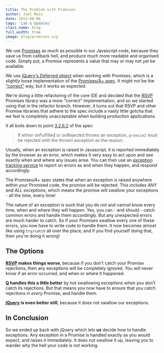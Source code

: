 ```yaml
---
title: The Problem with Promises
author: Joel Moss
date: 2013-08-06
tags: 'Lab & Updates'
class_name: blog
full_width: true
image: blog/promises.svg
---
```


We use [Promises](http://promisesaplus.com/) as much as possible in our Javascript code, because they save us from callback hell, and produce much more readable and organised code. Simply put, a Promise represents a value that may or may not yet be available.

We use [jQuery's Deferred object](http://api.jquery.com/category/deferred-object/) when working with Promises, which is a slightly loose implementation of the [Promises/A+ spec](http://promisesaplus.com/). It might not be the ["correct"](http://domenic.me/2012/10/14/youre-missing-the-point-of-promises/) way, but it works as expected.

We're doing a little refactoring of the core IDE and decided that the [RSVP](https://github.com/tildeio/rsvp.js) Promises library was a more "correct" implementation, and so we started using that in the refactor branch. However, it turns out that RSVP and other Promise libraries that adhere to the spec include a nasty little gotcha that we feel is completely unacceptable when building production applications.

It all boils down to point [3.2.6.2](http://promisesaplus.com/#point-50) of the spec:

> If either onFulfilled or onRejected throws an exception, `promise2` must be rejected with the thrown exception as the reason.

Usually, when an exception is raised in Javascript, it is reported immediately by the browser as an error, which makes it very easy to act upon and see exactly when and where any issues arise. You can then use an [exception tracking service](http://errorception.com) to report on errors as and when they happen, and respond accordingly.

The Promises/A+ spec states that when an exception is raised anywhere within your Promised code, the promise will be rejected. This includes *ANY and ALL exceptions*, which means the promise will swallow your exceptions - all the time, every time!

The nature of an exception is such that you do not and cannot know every time, when and where they will happen. Yes, you can - and should - catch common errors and handle them accordingly. But any unexpected errors are much harder to catch. So if your Promises swallow every one of these errors, you now have to write code to handle them. It now becomes almost like using `try/catch` all over the place, and if you find yourself doing that, then you're doing it wrong!

## The Options

**[RSVP](https://github.com/tildeio/rsvp.js) makes things worse**, because if you don't catch your Promise rejections, then any exceptions will be completely ignored. You will never know if an error occurred, and when or where it happened.

**[Q](http://documentup.com/kriskowal/q/) handles this a little better** by not swallowing exceptions when you don't catch its rejections. But that means you now have to ensure that you catch rejections in *every* Promise, and handle them.

**[jQuery](http://jquery.com/) is even better still**, because it does not swallow our exceptions.

## In Conclusion

So we ended up back with jQuery which lets **us** decide how to handle exceptions. Any exception in a Promise is handled exactly as you would expect, and raises it immediately. It does not swallow it up, leaving you to wander why the hell your code is not working.